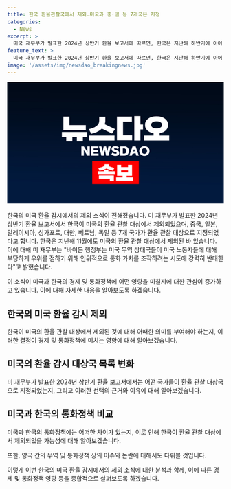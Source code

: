 ```yaml
---
title: 한국 환율관찰국에서 제외…미국과 중·일 등 7개국은 지정
categories:
  - News
excerpt: >
  미국 재무부가 발표한 2024년 상반기 환율 보고서에 따르면, 한국은 지난해 하반기에 이어 올 상반기에도 미국의 환율관찰대상국에서 제외됐다. 미 재무부는 중국, 일본, 말레이시아, 싱가포르, 대만, 베트남, 독일 등 7개 국가를 환율 관찰대상국으로 지정했다. 이에 대해 바이든 행정부는 미국의 무역상대국들이 미국 노동자들에 대해 부당하게 우위를 점하기 위해 통화 가치를 조작하는 시도에 강력히 반대한다고 밝혔다.
feature_text: >
  미국 재무부가 발표한 2024년 상반기 환율 보고서에 따르면, 한국은 지난해 하반기에 이어 올 상반기에도 미국의 환율관찰대상국에서 제외됐다. 미 재무부는 중국, 일본, 말레이시아, 싱가포르, 대만, 베트남, 독일 등 7개 국가를 환율 관찰대상국으로 지정했다. 이에 대해 바이든 행정부는 미국의 무역상대국들이 미국 노동자들에 대해 부당하게 우위를 점하기 위해 통화 가치를 조작하는 시도에 강력히 반대한다고 밝혔다.
image: '/assets/img/newsdao_breakingnews.jpg'
---
```


<p><img src="/assets/img/newsdao_breakingnews.jpg" alt="implanttips 속보" /></p>

<p>한국의 미국 환율 감시에서의 제외 소식이 전해졌습니다. 미 재무부가 발표한 2024년 상반기 환율 보고서에서 한국이 미국의 환율 관찰 대상에서 제외되었으며, 중국, 일본, 말레이시아, 싱가포르, 대만, 베트남, 독일 등 7개 국가가 환율 관찰 대상으로 지정되었다고 합니다. 한국은 지난해 11월에도 미국의 환율 관찰 대상에서 제외된 바 있습니다. 이에 대해 미 재무부는 "바이든 행정부는 미국 무역 상대국들이 미국 노동자들에 대해 부당하게 우위를 점하기 위해 인위적으로 통화 가치를 조작하려는 시도에 강력히 반대한다"고 밝혔습니다.</p>

<p>이 소식이 미국과 한국의 경제 및 통화정책에 어떤 영향을 미칠지에 대한 관심이 증가하고 있습니다. 이에 대해 자세한 내용을 알아보도록 하겠습니다. </p>

<h2 data-ke-size="size26">한국의 미국 환율 감시 제외</h2>

<p>한국이 미국의 환율 관찰 대상에서 제외된 것에 대해 어떠한 의미를 부여해야 하는지, 이러한 결정이 경제 및 통화정책에 미치는 영향에 대해 알아보겠습니다. </p>

<h2 data-ke-size="size26">미국의 환율 감시 대상국 목록 변화</h2>

<p>미 재무부가 발표한 2024년 상반기 환율 보고서에서는 어떤 국가들이 환율 관찰 대상국으로 지정되었는지, 그리고 이러한 선택의 근거와 이유에 대해 알아보겠습니다. </p>

<h2 data-ke-size="size26">미국과 한국의 통화정책 비교</h2>

<p>미국과 한국의 통화정책에는 어떠한 차이가 있는지, 이로 인해 한국이 환율 관찰 대상에서 제외되었을 가능성에 대해 알아보겠습니다.</p>

<p>또한, 양국 간의 무역 및 통화정책 상의 이슈와 논란에 대해서도 다뤄볼 것입니다. </p>

<p>이렇게 이번 한국의 미국 환율 감시에서의 제외 소식에 대한 분석과 함께, 이에 따른 경제 및 통화정책 영향 등을 종합적으로 살펴보도록 하겠습니다. </p>

<p data-ke-size="size16">&nbsp;</p>

